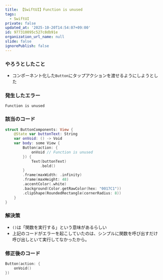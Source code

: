 ```yaml
---
title: 【SwiftUI】Function is unused
tags:
  - SwiftUI
private: false
updated_at: '2025-10-20T14:54:07+09:00'
id: 977310095c527c8db91e
organization_url_name: null
slide: false
ignorePublish: false
---
```

### やろうとしたこと
* コンポーネント化した`Button`にタップアクションを渡せるようにしようとした

### 発生したエラー
```
Function is unused
```

### 該当のコード

```Comoponent.swift
struct ButtonComponents: View {
    @State var buttonText: String
    var onVoid: () -> Void
    var body: some View {
        Button(action: {
            onVoid // Function is unused
        }) {
            Text(buttonText)
                .bold()
        }
        .frame(maxWidth: .infinity)
        .frame(maxHeight: 48)
        .accentColor(.white)
        .background(Color.getRawColor(hex: "0017C1"))
        .clipShape(RoundedRectangle(cornerRadius: 8))
    }
}
```

### 解決策
* `()`は「関数を実行する」という意味があるらしい
* 上記のコードがエラーを起こしていたのは、シンプルに関数を呼び出すだけ呼び出しといて実行してなかったから。

### 修正後のコード

```Swift
Button(action: {
    onVoid()
})
```
